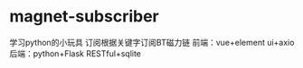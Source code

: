 # magnet-subscriber
学习python的小玩具
订阅根据关键字订阅BT磁力链
前端：vue+element ui+axio
后端：python+Flask RESTful+sqlite

